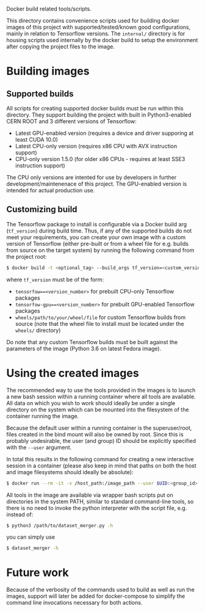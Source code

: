 Docker build related tools/scripts.

This directory contains convenience scripts used for building docker images of this project with supported/tested/known good configurations, mainly in relation to Tensorflow versions. The `internal/` directory is for housing scripts used internally by the docker build to setup the environment after copying the project files to the image.

# Building images

## Supported builds

All scripts for creating supported docker builds must be run within this directory. They support building the project with built in Python3-enabled CERN ROOT and 3 different versions of Tensorflow:

- Latest GPU-enabled version (requires a device and driver supporing at least CUDA 10.0)
- Latest CPU-only version (requires x86 CPU with AVX instruction support)
- CPU-only version 1.5.0 (for older x86 CPUs - requires at least SSE3 instruction support)

The CPU only versions are intented for use by developers in further development/maintenenace of this project. The GPU-enabled version is intended for actual production use.

## Customizing build

The Tensorflow package to install is configurable via a Docker build arg (`tf_version`) during build time. Thus, if any of the supported builds do not meet your requirements, you can create your own image with a custom version of Tensorflow (either pre-built or from a wheel file for e.g. builds from source on the target system) by running the following command from the project root:

```bash
$ docker build -t <optional_tag> --build_args tf_version=<custom_version> .
```

where `tf_version` must be of the form:

- `tensorfow==<version_number>` for prebuilt CPU-only Tensorflow packages
- `tensorfow-gpu==<version_number>` for prebuilt GPU-enabled Tensorflow packages
- `wheels/path/to/your/wheel/file` for custom Tensorflow builds from source (note that the wheel file to install must be located under the `wheels/` directory)

Do note that any custom Tensorflow builds must be built against the parameters of the image (Python 3.6 on latest Fedora image).

# Using the created images

The recommended way to use the tools provided in the images is to launch a new bash session within a running container where all tools are available. All data on which you wish to work should ideally be under a single directory on the system which can be mounted into the filesystem of the container running the image. 

Because the default user within a running container is the superuser/root, files created in the bind mount will also be owned by root. Since this is probably undesirable, the user (and group) ID should be explicitly specified with the `--user` argument.

In total this results in the following command for creating a new interactive session in a container (please also keep in mind that paths on both the host and image filesystems should ideally be absolute):

```bash
$ docker run --rm -it -v /host_path:/image_path --user $UID:<group_id> <image_tag> bash
```

All tools in the image are available via wrapper bash scripts put on directories in the system PATH, similar to standard command-line tools, so there is no need to invoke the python interpreter with the script file, e.g. instead of:

```bash
$ python3 /path/to/dataset_merger.py -h
```

you can simply use

```bash
$ dataset_merger -h
```

# Future work

Because of the verbosity of the commands used to build as well as run the images, support will later be added for docker-compose to simplify the command line invocations necessary for both actions.
